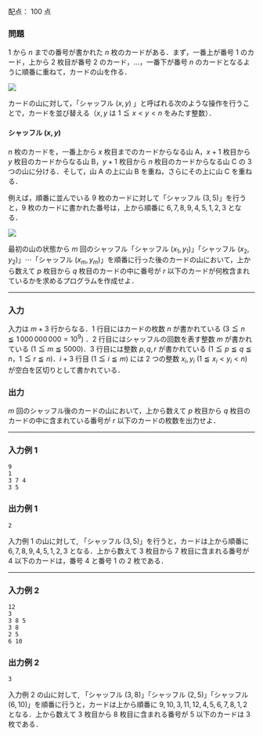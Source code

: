 配点： $100$ 点

### 問題
$1$ から $n$ までの番号が書かれた $n$ 枚のカードがある．まず，一番上が番号 $1$ のカード，上から $2$ 枚目が番号 $2$ のカード，$\ldots$，一番下が番号 $n$ のカードとなるように順番に重ねて，カードの山を作る．

![](https://img.atcoder.jp/joi2009yo/2009-yo-t5-1.png)

カードの山に対して，「シャッフル $(x, y)$ 」と呼ばれる次のような操作を行うことで，カードを並び替える（$x, y$ は $1 \leqq x < y < n$ をみたす整数）．

#### シャッフル $(x, y)$
$n$ 枚のカードを，一番上から $x$ 枚目までのカードからなる山 A，$x + 1$ 枚目から $y$ 枚目のカードからなる山 B，$y + 1$ 枚目から $n$ 枚目のカードからなる山 C  の $3$ つの山に分ける．そして，山 A の上に山 B を重ね，さらにその上に山 C を重ねる．

例えば，順番に並んでいる $9$ 枚のカードに対して「シャッフル $(3, 5)$」を行うと，$9$ 枚のカードに書かれた番号は，上から順番に $6, 7, 8, 9, 4, 5, 1, 2, 3$ となる．

![](https://img.atcoder.jp/joi2009yo/2009-yo-t5-2.png)

最初の山の状態から $m$ 回のシャッフル「シャッフル $(x_1, y_1)$」「シャッフル $(x_2, y_2)$」$\cdots$「シャッフル $(x_m, y_m)$」を順番に行った後のカードの山において，上から数えて $p$ 枚目から $q$ 枚目のカードの中に番号が $r$ 以下のカードが何枚含まれているかを求めるプログラムを作成せよ．

---

### 入力
入力は $m + 3$ 行からなる．$1$ 行目にはカードの枚数 $n$ が書かれている ($3 \leqq n \leqq 1\,000\,000\,000 = 10^9$) ．$2$ 行目にはシャッフルの回数を表す整数 $m$ が書かれている ($1 \leqq m \leqq 5000$)．$3$ 行目には整数 $p, q, r$ が書かれている ($1 \leqq p \leqq q \leqq n$，$1 \leqq r \leqq n$)．$i + 3$ 行目 ($1 \leqq i \leqq m$) には $2$ つの整数 $x_i, y_i$ ($1 \leqq x_i < y_i < n$) が空白を区切りとして書かれている．

### 出力
$m$ 回のシャッフル後のカードの山において，上から数えて $p$ 枚目から $q$ 枚目のカードの中に含まれている番号が $r$ 以下のカードの枚数を出力せよ．

---

### 入力例 1
~~~
9
1
3 7 4
3 5
~~~

### 出力例 1
~~~
2
~~~

入力例 $1$ の山に対して, 「シャッフル $(3, 5)$」を行うと，カードは上から順番に $6, 7, 8, 9, 4, 5, 1, 2, 3$ となる．上から数えて $3$ 枚目から $7$ 枚目に含まれる番号が $4$ 以下のカードは，番号 $4$ と番号 $1$ の $2$ 枚である．

---

### 入力例 2
~~~
12
3
3 8 5
3 8
2 5
6 10
~~~

### 出力例 2
~~~
3
~~~

入力例 $2$ の山に対して, 「シャッフル $(3, 8)$」「シャッフル $(2, 5)$」「シャッフル $(6, 10)$」を順番に行うと，カードは上から順番に $9, 10, 3, 11, 12, 4, 5, 6, 7, 8, 1, 2$ となる．上から数えて $3$ 枚目から $8$ 枚目に含まれる番号が $5$ 以下のカードは $3$ 枚である．
